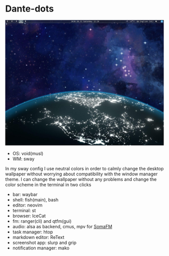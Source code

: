 # Dante-dots



![](./screen.png)

- OS: void(musl)
- WM: sway


In my sway config I use neutral colors in order to calmly change the desktop wallpaper without worrying about compatibility with the window manager theme.
I can change the wallpaper without any problems and change the color scheme in the terminal in two clicks


- bar: waybar
- shell: fish(main), bash
- editor: neovim
- terminal: st
- browser: IceCat
- fm: ranger(cli) and qtfm(gui)
- audio: alsa as backend, cmus, mpv for [SomaFM](https://github.com/MS3FGX/SomaFM)
- task manager: htop
- markdown editor: ReText
- screenshot app: slurp and grip
- notification manager: mako
